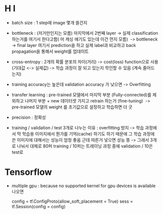# H I

- batch size : 1 step에 image 몇개 쓸건지

- bottleneck : (저거만인지는 모름) 마지막에서 2번째 layer -> 실제 classification 하는거를 여기서 한다고함( 머 캐싱 얘기도 있는데 이건 먼지 모름)
  -> bottleneck -> final layer 여기서 prediction을 하고 실제 label과 비교하고 back propagation을 통해서 weight를 업데이트

- cross-entropy : 2개의 확률 분포의 차이(거리) -> cost(loss) function으로 사용 (기대값 <-> 실제값) -> 학습 과정이 잘 되고 있는지 학인할 수 있음 (계속 줄어드는지)

- training accuracy는 높은데 validation accuracy 가 낮으면 -> Overfitting

- transfer learning : pre-trained 모델에서 마지막 부분 (Fully-connected)를 제외하고 나머지 부분 + new 데이터셋 가지고 retrain 하는거 (fine-tuning)
  -> pre-trained 모델의 weight 를 초기값으로 설정하고 학습하면 더 굿
  
- precision : 정확성

- training / validation / test 3개로 나누는 이유 : overfitting 방지 -> 학습 과정에서 막 학습용 이미지에서 뭔가를 기억(cache) 하기도 하기 때문에 그 학습 과정에 쓴 이미지에 대해서는 성능이 엄청 좋음 근데 따른거 넣으면 성능 똥 -> 그래서 3개로 나눠서 대체로 80퍼 training / 10퍼는 트레이닝 과정 중에 validation / 10은 test로 


# Tensorflow

- multiple gpu : because no supported kernel for gpu devices is available 나오면 

    config = tf.ConfigProto(allow_soft_placement = True)
    sess = tf.Session(config = config)
